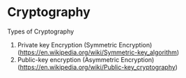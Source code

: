 # Cryptography

Types of Cryptography
1. Private key Encryption (Symmetric Encryption) (https://en.wikipedia.org/wiki/Symmetric-key_algorithm)
2. Public-key encryption (Asymmetric Encryption) (https://en.wikipedia.org/wiki/Public-key_cryptography)
